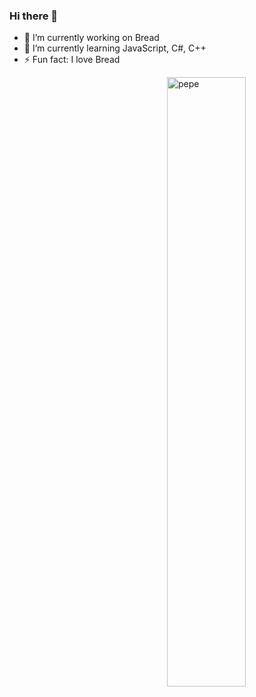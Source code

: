 ### Hi there 👋

- 🔭 I’m currently working on Bread
- 🌱 I’m currently learning JavaScript, C#, C++
- ⚡ Fun fact: I love Bread

<img alt="pepe" style="float: right; width: 50%; height: 50%" src="https://imgur.com/DbZEP4Y.png">
